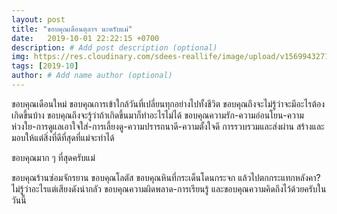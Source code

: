 ```yaml
---
layout: post
title: "ขอบคุณเดือนตุลาฯ นะครับแม่"
date:   2019-10-01 22:22:15 +0700
description: # Add post description (optional)
img: https://res.cloudinary.com/sdees-reallife/image/upload/v1569943271/line_1569936807265.jpg # Add image post (optional)
tags: [2019-10]
author: # Add name author (optional)
---
```

ขอบคุณเดือนใหม่ ขอบคุณการเข้าใกล้วันที่เปลี่ยนทุกอย่างไปทั้งชีวิต ขอบคุณถึงจะไม่รู้ว่าจะมีอะไรต้องเกิดขึ้นบ้าง ขอบคุณถึงจะรู้ว่าถ้าเกิดขึ้นมาก็ทำอะไรไม่ได้ ขอบคุณความรัก-ความอ่อนโยน-ความห่วงใย-การดูแลเอาใจใส่-การเลี้ยงดู-ความปรารถนาดี-ความตั้งใจดี การรวบรวมและส่งผ่าน สร้างและมอบให้แต่สิ่งที่ดีที่สุดที่แม่จะทำได้

ขอบคุณมาก ๆ ที่สุดครับแม่

<i class="fa fa-child" style="color:plum"></i>

ขอบคุณร้านซ่อมจักรยาน ขอบคุณโลตัส ขอบคุณหินที่กระเด็นโดนกระจก แล้วไปตกกระแทกหลังคา? ไม่รู้ว่าอะไรแต่เสียงดังน่ากลัว ขอบคุณความผิดพลาด-การเรียนรู้ และขอบคุณความคิดถึงไว้ด้วยครับในวันนี้
